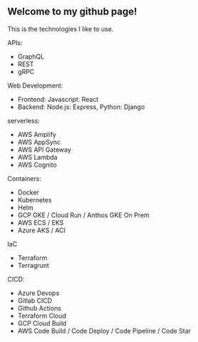 ## Welcome to my github page!

This is the technologies I like to use.

APIs:
- GraphQL
- REST
- gRPC

Web Development:
- Frontend: Javascript: React
- Backend: Node.js: Express, Python: Django

serverless:
- AWS Amplify
- AWS AppSync
- AWS API Gateway
- AWS Lambda
- AWS Cognito

Containers:
- Docker
- Kubernetes
- Helm
- GCP GKE / Cloud Run / Anthos GKE On Prem
- AWS ECS / EKS
- Azure AKS / ACI

IaC
- Terraform
- Terragrunt

CICD:
- Azure Devops
- Gitlab CICD
- Github Actions
- Terraform Cloud
- GCP Cloud Build
- AWS Code Build / Code Deploy / Code Pipeline / Code Star

